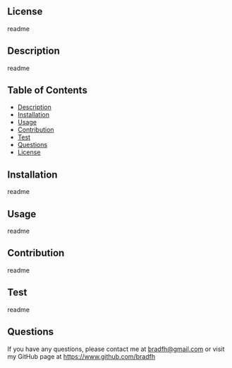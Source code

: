 
  ## License
  
    
  readme
  
  ## Description
  readme
    
  ## Table of Contents
    
  - [Description](#description)
  - [Installation](#installation)
  - [Usage](#usage)
  - [Contribution](#contribution)
  - [Test](#test)
  - [Questions](#questions)
  - [License](#license)

  ## Installation
  readme

  ## Usage
  readme

  ## Contribution
  readme

  ## Test
  readme

  ## Questions
  If you have any questions, please contact me at bradfh@gmail.com or visit my GitHub page at https://www.github.com/bradfh
  